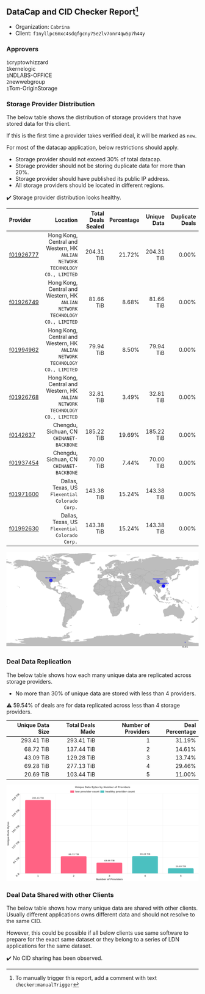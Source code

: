 ## DataCap and CID Checker Report[^1]
 - Organization: `Cabrina`
 - Client: `f1nyllpc6mxc4sdqfgcny75e2lv7onr4qw5p7h44y`
### Approvers
`1`cryptowhizzard<br/>`1`kernelogic<br/>`1`NDLABS-OFFICE<br/>`2`newwebgroup<br/>`1`Tom-OriginStorage

### Storage Provider Distribution
The below table shows the distribution of storage providers that have stored data for this client.

If this is the first time a provider takes verified deal, it will be marked as `new`.

For most of the datacap application, below restrictions should apply.
 - Storage provider should not exceed 30% of total datacap.
 - Storage provider should not be storing duplicate data for more than 20%.
 - Storage provider should have published its public IP address.
 - All storage providers should be located in different regions.

✔️ Storage provider distribution looks healthy.

| Provider                                              |                                                                        Location | Total Deals Sealed | Percentage | Unique Data | Duplicate Deals |
| :---------------------------------------------------- | ------------------------------------------------------------------------------: | -----------------: | ---------: | ----------: | --------------: |
| [f01926777](https://filfox.info/en/address/f01926777) | Hong Kong, Central and Western, HK<br/>`ANLIAN NETWORK TECHNOLOGY CO., LIMITED` |         204.31 TiB |     21.72% |  204.31 TiB |           0.00% |
| [f01926749](https://filfox.info/en/address/f01926749) | Hong Kong, Central and Western, HK<br/>`ANLIAN NETWORK TECHNOLOGY CO., LIMITED` |          81.66 TiB |      8.68% |   81.66 TiB |           0.00% |
| [f01994962](https://filfox.info/en/address/f01994962) | Hong Kong, Central and Western, HK<br/>`ANLIAN NETWORK TECHNOLOGY CO., LIMITED` |          79.94 TiB |      8.50% |   79.94 TiB |           0.00% |
| [f01926768](https://filfox.info/en/address/f01926768) | Hong Kong, Central and Western, HK<br/>`ANLIAN NETWORK TECHNOLOGY CO., LIMITED` |          32.81 TiB |      3.49% |   32.81 TiB |           0.00% |
| [f0142637](https://filfox.info/en/address/f0142637)   |                                    Chengdu, Sichuan, CN<br/>`CHINANET-BACKBONE` |         185.22 TiB |     19.69% |  185.22 TiB |           0.00% |
| [f01937454](https://filfox.info/en/address/f01937454) |                                    Chengdu, Sichuan, CN<br/>`CHINANET-BACKBONE` |          70.00 TiB |      7.44% |   70.00 TiB |           0.00% |
| [f01971600](https://filfox.info/en/address/f01971600) |                               Dallas, Texas, US<br/>`Flexential Colorado Corp.` |         143.38 TiB |     15.24% |  143.38 TiB |           0.00% |
| [f01992630](https://filfox.info/en/address/f01992630) |                               Dallas, Texas, US<br/>`Flexential Colorado Corp.` |         143.38 TiB |     15.24% |  143.38 TiB |           0.00% |

![Provider Distribution](https://raw.githubusercontent.com/data-preservation-programs/filplus-checker-assets/main/filecoin-project/filecoin-plus-large-datasets/issues/1146/1675066290257.png)
### Deal Data Replication
The below table shows how each many unique data are replicated across storage providers.
- No more than 30% of unique data are stored with less than 4 providers.

⚠️ 59.54% of deals are for data replicated across less than 4 storage providers.

| Unique Data Size | Total Deals Made | Number of Providers | Deal Percentage |
| ---------------: | ---------------: | ------------------: | --------------: |
|       293.41 TiB |       293.41 TiB |                   1 |          31.19% |
|        68.72 TiB |       137.44 TiB |                   2 |          14.61% |
|        43.09 TiB |       129.28 TiB |                   3 |          13.74% |
|        69.28 TiB |       277.13 TiB |                   4 |          29.46% |
|        20.69 TiB |       103.44 TiB |                   5 |          11.00% |

![Replication Distribution](https://raw.githubusercontent.com/data-preservation-programs/filplus-checker-assets/main/filecoin-project/filecoin-plus-large-datasets/issues/1146/1675066290989.png)
### Deal Data Shared with other Clients
The below table shows how many unique data are shared with other clients.
Usually different applications owns different data and should not resolve to the same CID.

However, this could be possible if all below clients use same software to prepare for the exact same dataset or they belong to a series of LDN applications for the same dataset.

✔️ No CID sharing has been observed.

[^1]: To manually trigger this report, add a comment with text `checker:manualTrigger`
